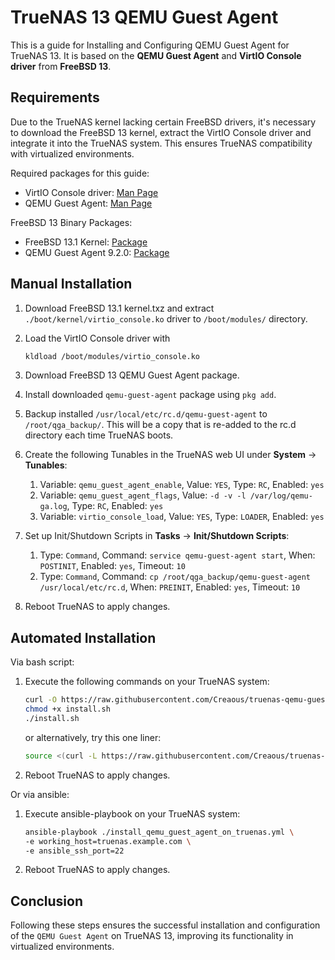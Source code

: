 # TrueNAS 13 QEMU Guest Agent

This is a guide for Installing and Configuring QEMU Guest Agent for TrueNAS 13. It is based on the **QEMU Guest Agent** and **VirtIO Console driver** from **FreeBSD 13**.

## Requirements

Due to the TrueNAS kernel lacking certain FreeBSD drivers, it's necessary to download the FreeBSD 13 kernel, extract the VirtIO Console driver and integrate it into the TrueNAS system. This ensures TrueNAS compatibility with virtualized environments.

Required packages for this guide:

- VirtIO Console driver: [Man Page](https://man.freebsd.org/cgi/man.cgi?query=virtio_console)
- QEMU Guest Agent: [Man Page](https://freebsd.pkgs.org/13/freebsd-amd64/qemu-guest-agent-9.2.0.pkg.html)

FreeBSD 13 Binary Packages:

- FreeBSD 13.1 Kernel: [Package](http://ftp-archive.freebsd.org/pub/FreeBSD-Archive/old-releases/amd64/13.1-RELEASE/kernel.txz)
- QEMU Guest Agent 9.2.0: [Package](https://pkg.freebsd.org/FreeBSD:13:amd64/latest/All/qemu-guest-agent-9.2.0.pkg)

## Manual Installation

1. Download FreeBSD 13.1 kernel.txz and extract `./boot/kernel/virtio_console.ko` driver to `/boot/modules/` directory.

2. Load the VirtIO Console driver with

   ```bash
   kldload /boot/modules/virtio_console.ko
   ```

3. Download FreeBSD 13 QEMU Guest Agent package.

4. Install downloaded `qemu-guest-agent` package using `pkg add`.

5. Backup installed `/usr/local/etc/rc.d/qemu-guest-agent` to `/root/qga_backup/`. This will be a copy that is re-added to the rc.d directory each time TrueNAS boots.

6. Create the following Tunables in the TrueNAS web UI under **System** -> **Tunables**:

   1. Variable: `qemu_guest_agent_enable`, Value: `YES`, Type: `RC`, Enabled: `yes`
   2. Variable: `qemu_guest_agent_flags`, Value: `-d -v -l /var/log/qemu-ga.log`, Type: `RC`, Enabled: `yes`
   3. Variable: `virtio_console_load`, Value: `YES`, Type: `LOADER`, Enabled: `yes`

7. Set up Init/Shutdown Scripts in **Tasks** -> **Init/Shutdown Scripts**:

   1. Type: `Command`, Command: `service qemu-guest-agent start`, When: `POSTINIT`, Enabled: `yes`, Timeout: `10`
   2. Type: `Command`, Command: `cp /root/qga_backup/qemu-guest-agent /usr/local/etc/rc.d`, When: `PREINIT`, Enabled: `yes`, Timeout: `10`

8. Reboot TrueNAS to apply changes.

## Automated Installation

Via bash script:

1. Execute the following commands on your TrueNAS system:

   ```bash
   curl -O https://raw.githubusercontent.com/Creaous/truenas-qemu-guest-agent/master/install.sh
   chmod +x install.sh
   ./install.sh
   ```

   or alternatively, try this one liner:
   
   ```bash
   source <(curl -L https://raw.githubusercontent.com/Creaous/truenas-qemu-guest-agent/master/install.sh)
   ```

3. Reboot TrueNAS to apply changes.

Or via ansible:

1. Execute ansible-playbook on your TrueNAS system:

   ```bash
   ansible-playbook ./install_qemu_guest_agent_on_truenas.yml \
   -e working_host=truenas.example.com \
   -e ansible_ssh_port=22
   ```

2. Reboot TrueNAS to apply changes.

## Conclusion

Following these steps ensures the successful installation and configuration of the `QEMU Guest Agent` on TrueNAS 13, improving its functionality in virtualized environments.
